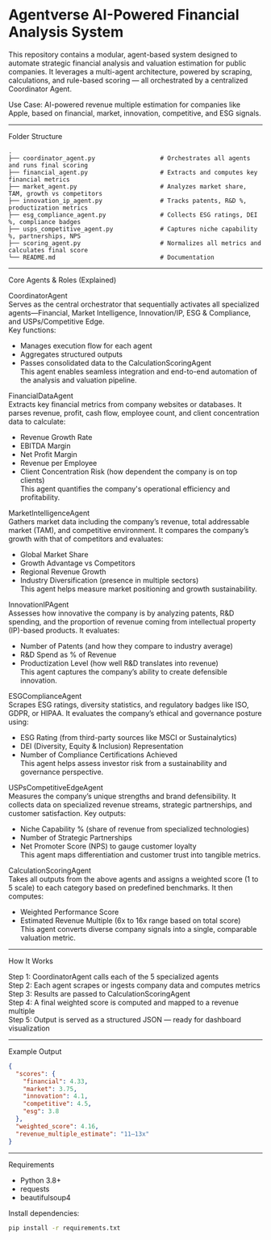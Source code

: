 # Agentverse AI-Powered Financial Analysis System

This repository contains a modular, agent-based system designed to automate strategic financial analysis and valuation estimation for public companies. It leverages a multi-agent architecture, powered by scraping, calculations, and rule-based scoring — all orchestrated by a centralized Coordinator Agent.

 Use Case: AI-powered revenue multiple estimation for companies like Apple, based on financial, market, innovation, competitive, and ESG signals.

---

 Folder Structure

```
.
├── coordinator_agent.py                  # Orchestrates all agents and runs final scoring
├── financial_agent.py                    # Extracts and computes key financial metrics
├── market_agent.py                       # Analyzes market share, TAM, growth vs competitors
├── innovation_ip_agent.py                # Tracks patents, R&D %, productization metrics
├── esg_compliance_agent.py               # Collects ESG ratings, DEI %, compliance badges
├── usps_competitive_agent.py             # Captures niche capability %, partnerships, NPS
├── scoring_agent.py                      # Normalizes all metrics and calculates final score
└── README.md                             # Documentation
```

---

 Core Agents & Roles (Explained)

CoordinatorAgent  
Serves as the central orchestrator that sequentially activates all specialized agents—Financial, Market Intelligence, Innovation/IP, ESG & Compliance, and USPs/Competitive Edge.  
Key functions:
- Manages execution flow for each agent  
- Aggregates structured outputs  
- Passes consolidated data to the CalculationScoringAgent  
This agent enables seamless integration and end-to-end automation of the analysis and valuation pipeline.

FinancialDataAgent  
Extracts key financial metrics from company websites or databases. It parses revenue, profit, cash flow, employee count, and client concentration data to calculate:
- Revenue Growth Rate
- EBITDA Margin
- Net Profit Margin
- Revenue per Employee
- Client Concentration Risk (how dependent the company is on top clients)  
This agent quantifies the company's operational efficiency and profitability.

MarketIntelligenceAgent  
Gathers market data including the company’s revenue, total addressable market (TAM), and competitive environment. It compares the company’s growth with that of competitors and evaluates:
- Global Market Share
- Growth Advantage vs Competitors
- Regional Revenue Growth
- Industry Diversification (presence in multiple sectors)  
This agent helps measure market positioning and growth sustainability.

InnovationIPAgent  
Assesses how innovative the company is by analyzing patents, R&D spending, and the proportion of revenue coming from intellectual property (IP)-based products. It evaluates:
- Number of Patents (and how they compare to industry average)
- R&D Spend as % of Revenue
- Productization Level (how well R&D translates into revenue)  
This agent captures the company’s ability to create defensible innovation.

ESGComplianceAgent  
Scrapes ESG ratings, diversity statistics, and regulatory badges like ISO, GDPR, or HIPAA. It evaluates the company’s ethical and governance posture using:
- ESG Rating (from third-party sources like MSCI or Sustainalytics)
- DEI (Diversity, Equity & Inclusion) Representation
- Number of Compliance Certifications Achieved  
This agent helps assess investor risk from a sustainability and governance perspective.

USPsCompetitiveEdgeAgent  
Measures the company’s unique strengths and brand defensibility. It collects data on specialized revenue streams, strategic partnerships, and customer satisfaction. Key outputs:
- Niche Capability % (share of revenue from specialized technologies)
- Number of Strategic Partnerships
- Net Promoter Score (NPS) to gauge customer loyalty  
This agent maps differentiation and customer trust into tangible metrics.

CalculationScoringAgent  
Takes all outputs from the above agents and assigns a weighted score (1 to 5 scale) to each category based on predefined benchmarks. It then computes:
- Weighted Performance Score
- Estimated Revenue Multiple (6x to 16x range based on total score)  
This agent converts diverse company signals into a single, comparable valuation metric.

---

How It Works

Step 1: CoordinatorAgent calls each of the 5 specialized agents  
Step 2: Each agent scrapes or ingests company data and computes metrics  
Step 3: Results are passed to CalculationScoringAgent  
Step 4: A final weighted score is computed and mapped to a revenue multiple  
Step 5: Output is served as a structured JSON — ready for dashboard visualization

---

Example Output

```json
{
  "scores": {
    "financial": 4.33,
    "market": 3.75,
    "innovation": 4.1,
    "competitive": 4.5,
    "esg": 3.8
  },
  "weighted_score": 4.16,
  "revenue_multiple_estimate": "11–13x"
}
```

---

Requirements

- Python 3.8+
- requests
- beautifulsoup4

Install dependencies:
```bash
pip install -r requirements.txt
```

